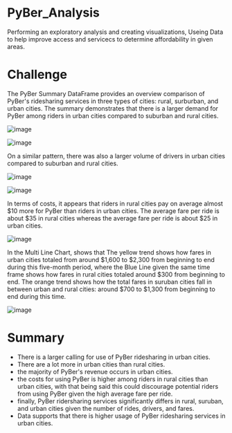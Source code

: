 # PyBer_Analysis
Performing an exploratory analysis and creating visualizations, Useing Data to help improve access and servicecs to determine affordability in given areas.

# Challenge
The PyBer Summary DataFrame provides an overview comparison of PyBer's ridesharing services in three types of cities: rural, surburban, and urban cities. The summary demonstrates that there is a larger demand for PyBer among riders in urban cities compared to suburban and rural cities.

![image](https://user-images.githubusercontent.com/53358476/190521142-46d6ae02-c66c-48d2-b062-1b200a9c2a17.png)

![image](https://user-images.githubusercontent.com/53358476/190521666-e3ea980f-7a68-4107-a71f-65ae1d54ea3a.png)

On a similar pattern, there was also a larger volume of drivers in urban cities compared to suburban and rural cities.

![image](https://user-images.githubusercontent.com/53358476/190521544-24aec76e-89f0-490a-a434-ea8d1fd5cb0a.png)

![image](https://user-images.githubusercontent.com/53358476/190521204-87781ada-8f9d-41f6-86fe-a009f7ef2700.png)

In terms of costs, it appears that riders in rural cities pay on average almost $10 more for PyBer than riders in urban cities. The average fare per ride is about $35 in rural cities whereas the average fare per ride is about $25 in urban cities.

![image](https://user-images.githubusercontent.com/53358476/190521933-3f01c263-5c43-4879-a9ae-1bc12731aff6.png)

In the Multi Line Chart, shows that The yellow trend shows how fares in urban cities totaled from around $1,600 to $2,300 from beginning to end during this five-month period, where the Blue Line given the same time frame shows how fares in rural cities totaled around $300 from beginning to end. The orange trend shows how the total fares in suruban cities fall in between urban and rural cities: around $700 to $1,300 from beginning to end during this time.

![image](https://user-images.githubusercontent.com/53358476/190522566-f6ef9106-51fe-4a2c-8fe6-3424b802615b.png)

# Summary

- There is a larger calling for use of PyBer ridesharing in urban cities.
- There are a lot more in urban cities than rural cities.
- the majority of PyBer's revenue occurs in urban cities.
- the costs for using PyBer is higher among riders in rural cities than urban cities, with that being said this could discourage potential riders from using PyBer given the high average fare per ride.
- finally, PyBer ridersharing services significantly differs in rural, suruban, and urban cities given the number of rides, drivers, and fares. 
- Data supports that there is higher usage of PyBer ridesharing services in urban cities.

